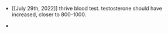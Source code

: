 - [[July 29th, 2022]] thrive blood test. testosterone should have increased, closer to 800-1000.

- 
